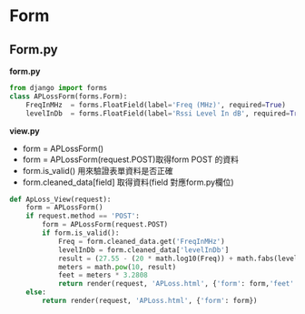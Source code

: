 # Form



## Form.py

**form.py**

```python 
from django import forms			 
class APLossForm(forms.Form):
    FreqInMHz  = forms.FloatField(label='Freq (MHz)', required=True)
    levelInDb  = forms.FloatField(label='Rssi Level In dB', required=True)
```





**view.py**

<ul>
    <li>form = APLossForm()</li>
    <li>form = APLossForm(request.POST)取得form POST 的資料</li>   
    <li>form.is_valid() 用來驗證表單資料是否正確</li>
    <li>form.cleaned_data[field] 取得資料(field 對應form.py欄位)</li>
</ul>


```python 
def ApLoss_View(request):	
    form = APLossForm()  
    if request.method == 'POST':
        form = APLossForm(request.POST)	
        if form.is_valid():             
            Freq = form.cleaned_data.get('FreqInMHz')         
            levelInDb = form.cleaned_data['levelInDb']
            result = (27.55 - (20 * math.log10(Freq)) + math.fabs(levelInDb)) / 20.0
            meters = math.pow(10, result)       
            feet = meters * 3.2808            	    
            return render(request, 'APLoss.html', {'form': form,'feet':feet,'meters':meters})		        
    else:        
        return render(request, 'APLoss.html', {'form': form})	

```











    
    
    
    
    
    
    